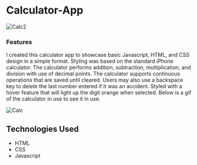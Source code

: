 # Calculator-App

![Calc2](https://i.imgur.com/K53V2cX.png)

### Features

I created this calculator app to showcase basic Javascript, HTML, and CSS design in a simple format. Styling was based on the standard iPhone calculator. The calculator performs addition, subtraction, multiplication, and division with use of decimal points. The calculator supports continuous operations that are saved until cleared. Users may also use a backspace key to delete the last number entered if it was an accident. Styled with a hover feature that will light up the digit orange when selected. Below is a gif of the calculator in use to see it in use. 

![Calc](https://media.giphy.com/media/elc6c9Q8SY1VLkjbjU/giphy.gif)


## Technologies Used
* HTML
* CSS
* Javascript

